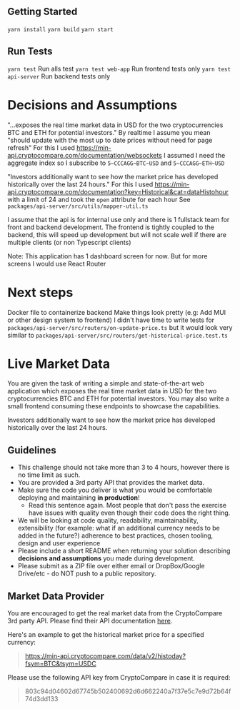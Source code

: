 ## Getting Started

`yarn install`
`yarn build`
`yarn start`

## Run Tests

`yarn test` Run alls test
`yarn test web-app` Run frontend tests only
`yarn test api-server` Run backend tests only

# Decisions and Assumptions

"...exposes the real time market data in USD for the two cryptocurrencies BTC and ETH for potential investors."
By realtime I assume you mean "should update with the most up to date prices without need for page refresh"
For this I used https://min-api.cryptocompare.com/documentation/websockets
I assumed I need the aggregate index so I subscribe to `5~CCCAGG~BTC~USD` and `5~CCCAGG~ETH~USD`

"Investors additionally want to see how the market price has developed historically over the last 24 hours."
For this I used https://min-api.cryptocompare.com/documentation?key=Historical&cat=dataHistohour with a limit of 24 and took the `open` attribute for each hour
See `packages/api-server/src/utils/mapper-util.ts`

I assume that the api is for internal use only and there is 1 fullstack team for front and backend development. The frontend is tightly coupled to the backend, this will speed up development but will not scale well if there are multiple clients (or non Typescript clients)

Note: This application has 1 dashboard screen for now. But for more screens I would use React Router

# Next steps

Docker file to containerize backend
Make things look pretty (e.g: Add MUI or other design system to frontend)
I didn't have time to write tests for `packages/api-server/src/routers/on-update-price.ts` but it would look very similar to `packages/api-server/src/routers/get-historical-price.test.ts`

# Live Market Data

You are given the task of writing a simple and state-of-the-art web application which exposes the real time market data in USD for the two cryptocurrencies BTC and ETH for potential investors.
You may also write a small frontend consuming these endpoints to showcase the capabilities.

Investors additionally want to see how the market price has developed historically over the last 24 hours.

## Guidelines

- This challenge should not take more than 3 to 4 hours, however there is no time limit as such.
- You are provided a 3rd party API that provides the market data.
- Make sure the code you deliver is what you would be comfortable deploying and maintaining **in production**!
  - Read this sentence again. Most people that don't pass the exercise have issues with quality even though their code does the right thing.
- We will be looking at code quality, readability, maintainability, extensibility (for example: what if an additional currency needs to be added in the future?) adherence to best practices, chosen tooling, design and user experience
- Please include a short README when returning your solution describing **decisions and assumptions** you made during development.
- Please submit as a ZIP file over either email or DropBox/Google Drive/etc - do NOT push to a public repository.

## Market Data Provider

You are encouraged to get the real market data from the CryptoCompare 3rd party API.
Please find their API documentation [here](https://min-api.cryptocompare.com/documentation).

Here's an example to get the historical market price for a specified currency:

> https://min-api.cryptocompare.com/data/v2/histoday?fsym=BTC&tsym=USDC

Please use the following API key from CryptoCompare in case it is required:

> 803c94d04602d67745b502400692d6d662240a7f37e5c7e9d72b64f74d3dd133
